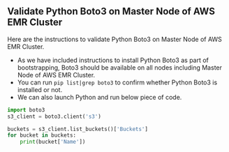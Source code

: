 ## Validate Python Boto3 on Master Node of AWS EMR Cluster

Here are the instructions to validate Python Boto3 on Master Node of AWS EMR Cluster.
* As we have included instructions to install Python Boto3 as part of bootstrapping, Boto3 should be available on all nodes including Master Node of AWS EMR Cluster.
* You can run `pip list|grep boto3` to confirm whether Python Boto3 is installed or not.
* We can also launch Python and run below piece of code.

```python
import boto3
s3_client = boto3.client('s3')

buckets = s3_client.list_buckets()['Buckets']
for bucket in buckets:
    print(bucket['Name'])
```